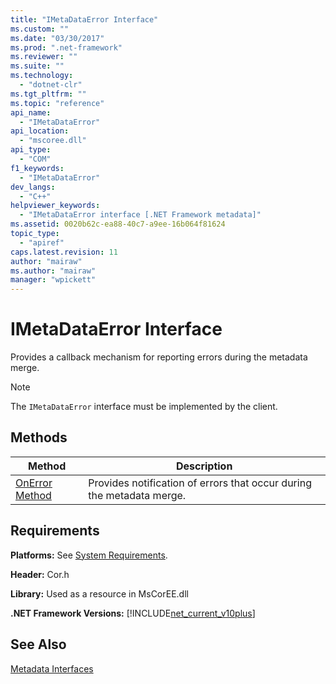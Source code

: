```yaml
---
title: "IMetaDataError Interface"
ms.custom: ""
ms.date: "03/30/2017"
ms.prod: ".net-framework"
ms.reviewer: ""
ms.suite: ""
ms.technology: 
  - "dotnet-clr"
ms.tgt_pltfrm: ""
ms.topic: "reference"
api_name: 
  - "IMetaDataError"
api_location: 
  - "mscoree.dll"
api_type: 
  - "COM"
f1_keywords: 
  - "IMetaDataError"
dev_langs: 
  - "C++"
helpviewer_keywords: 
  - "IMetaDataError interface [.NET Framework metadata]"
ms.assetid: 0020b62c-ea88-40c7-a9ee-16b064f81624
topic_type: 
  - "apiref"
caps.latest.revision: 11
author: "mairaw"
ms.author: "mairaw"
manager: "wpickett"
---
```

# IMetaDataError Interface
Provides a callback mechanism for reporting errors during the metadata merge.  
  
> [!NOTE]
>  The `IMetaDataError` interface must be implemented by the client.  
  
## Methods  
  
|Method|Description|  
|------------|-----------------|  
|[OnError Method](../../../../docs/framework/unmanaged-api/metadata/imetadataerror-onerror-method.md)|Provides notification of errors that occur during the metadata merge.|  
  
## Requirements  
 **Platforms:** See [System Requirements](../../../../docs/framework/get-started/system-requirements.md).  
  
 **Header:** Cor.h  
  
 **Library:** Used as a resource in MsCorEE.dll  
  
 **.NET Framework Versions:** [!INCLUDE[net_current_v10plus](../../../../includes/net-current-v10plus-md.md)]  
  
## See Also  
 [Metadata Interfaces](../../../../docs/framework/unmanaged-api/metadata/metadata-interfaces.md)
